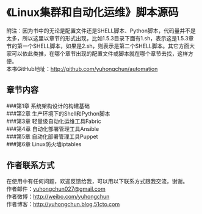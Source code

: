 
《Linux集群和自动化运维》脚本源码
========================================
附注：因为书中的无论是配置文件还是SHELL脚本、Python脚本，代码量并不是太多，所以这里以章节的形式出现，比如1.5.3目录下面有1.sh，表示这是1.5.3章节的第一个SHELL脚本，如果是2.sh，则表示是第二个SHELL脚本。其它方面大家可以依此类推，在哪个章节出现的配置文件或脚本就在哪个章节去找，这样方便。<br>
本书GitHub地址：http://github.com/yuhongchun/automation

章节内容
----------------------------------------
###第1章 系统架构设计的构建基础<br>
###第2章 生产环境下的Shell和Python脚本<br>
###第3章 轻量级自动化运维工具Fabric<br>
###第4章 自动化部署管理工具Ansible<br>
###第5章 自动化部署管理工具Puppet<br>
###第6章 Linux防火墙iptables<br>


作者联系方式
-----------------------------------------
在使用中有任何问题，欢迎反馈给我，可以用以下联系方式跟我交流，谢谢。<br> 
作者邮件：yuhongchun027@gmail.com<br> 
作者微博：http://weibo.com/yuhongchun<br> 
作者博客：http://yuhongchun.blog.51cto.com<br> 

